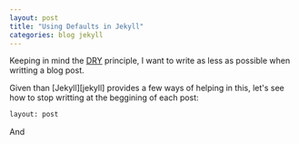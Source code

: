 ```yaml
---
layout: post
title: "Using Defaults in Jekyll"
categories: blog jekyll
---
```


Keeping in mind the [DRY][dry] principle, I want to write as less as possible when writting a blog post.

Given than [Jekyll][jekyll] provides a few ways of helping in this, let's see how to stop writting at the beggining of each post:

```bash
layout: post
```

And 

[dry]: http://en.wikipedia.org/wiki/Don%27t_repeat_yourself
